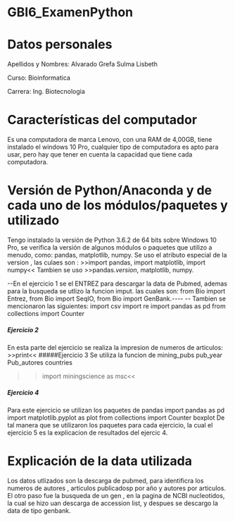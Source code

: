 # GBI6_ExamenPython
# Datos  personales 
Apellidos y Nombres: Alvarado Grefa Sulma Lisbeth

Curso: Bioinformatica 

Carrera: Ing. Biotecnologia 

# Características del computador
Es una computadora de marca Lenovo, con una RAM de 4,00GB, tiene instalado el windows 10 Pro,
cualquier tipo de computadora es apto para usar, pero hay que tener en cuenta la capacidad que tiene cada computadora.
# Versión de Python/Anaconda y de cada uno de los módulos/paquetes y utilizado
  Tengo instalado la versión de Python 3.6.2 de 64 bits sobre Windows 10 Pro, se verifica la versión de algunos módulos o paquetes que utilizo a menudo, como: pandas, matplotlib, numpy.
Se uso el atributo especial de la version , las culaes son : >>import pandas, import matplotlib, import numpy<<
Tambien se uso >>pandas._version_,  matplotlib, numpy.

--En el ejercicio 1 se  el ENTREZ para descargar  la data de  Pubmed, ademas  para la busqueda se utlizo la funcion imput.
las cuales son: from Bio import Entrez, from Bio import SeqIO, from Bio  import GenBank.----
-- Tambien se mencionaron las siguientes: import csv 
import re
import pandas as pd 
from collections import Counter
##### Ejercicio 2
En esta parte del ejercicio se realiza  la impresion de numeros de articulos:  >>print<<
#####Ejercicio 3
Se utiliza la funcion de mining_pubs
pub_year
Pub_autores
countries
>>import miningscience as msc<<
##### Ejercicio 4
Para este ejercicio se utilizan los paquetes de pandas
import pandas as pd 
import matplotlib.pyplot as plot
from collections import Counter
boxplot
De tal manera que se utilizaron los paquetes para cada ejercicio, la cual el ejercicio 5 es la explicacion 
de resultados del ejercic 4.
# Explicación de la data utilizada
Los datos utlizados son la descarga de pubmed, para identificra  los numeros de  autores , articulos publicadosp
por año y autores  por articulos.
El otro  paso fue la busqueda de  un gen , en la pagina  de NCBI nucleotidos, la cual se hizo uan descarga de accession list, y despues se descargo la data de tipo genbank.
